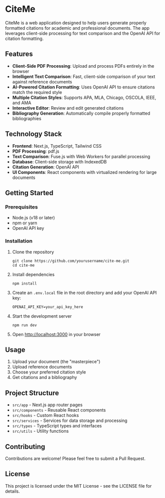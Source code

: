 # CiteMe

CiteMe is a web application designed to help users generate properly formatted citations for academic and professional documents. The app leverages client-side processing for text comparison and the OpenAI API for citation formatting.

## Features

- **Client-Side PDF Processing**: Upload and process PDFs entirely in the browser
- **Intelligent Text Comparison**: Fast, client-side comparison of your text against reference documents
- **AI-Powered Citation Formatting**: Uses OpenAI API to ensure citations match the required style
- **Multiple Citation Styles**: Supports APA, MLA, Chicago, OSCOLA, IEEE, and AMA
- **Interactive Editor**: Review and edit generated citations
- **Bibliography Generation**: Automatically compile properly formatted bibliographies

## Technology Stack

- **Frontend**: Next.js, TypeScript, Tailwind CSS
- **PDF Processing**: pdf.js
- **Text Comparison**: Fuse.js with Web Workers for parallel processing
- **Database**: Client-side storage with IndexedDB
- **Citation Generation**: OpenAI API
- **UI Components**: React components with virtualized rendering for large documents

## Getting Started

### Prerequisites

- Node.js (v18 or later)
- npm or yarn
- OpenAI API key

### Installation

1. Clone the repository
   ```
   git clone https://github.com/yourusername/cite-me.git
   cd cite-me
   ```

2. Install dependencies
   ```
   npm install
   ```

3. Create an `.env.local` file in the root directory and add your OpenAI API key:
   ```
   OPENAI_API_KEY=your_api_key_here
   ```

4. Start the development server
   ```
   npm run dev
   ```

5. Open [http://localhost:3000](http://localhost:3000) in your browser

## Usage

1. Upload your document (the "masterpiece")
2. Upload reference documents
3. Choose your preferred citation style
4. Get citations and a bibliography

## Project Structure

- `src/app` - Next.js app router pages
- `src/components` - Reusable React components
- `src/hooks` - Custom React hooks
- `src/services` - Services for data storage and processing
- `src/types` - TypeScript types and interfaces
- `src/utils` - Utility functions

## Contributing

Contributions are welcome! Please feel free to submit a Pull Request.

## License

This project is licensed under the MIT License - see the LICENSE file for details.
